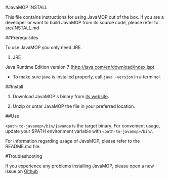 #JavaMOP INSTALL

This file contains instructions for using JavaMOP out of the box. 
If you are a developer or want to build JavaMOP from its source code, please refer to src/INSTALL.md  

##Prerequisites

To use JavaMOP you only need JRE. 
1. JRE

 Java Runtime Edition version 7 (http://java.com/en/download/index.jsp)
 * To make sure java is installed properly, call `java -version` in a terminal.


##Install
   
1. Download JavaMOP's binary from [its website](http://fsl.cs.illinois.edu/javamop).
 
2. Unzip or untar JavaMOP the file in your preferred location.

##Use 

`<path-to-javamop>/bin/javamop` is the target binary. For convenient usage, update your $PATH environment variable with `<path-to-javamop>/bin/`.

For information regarding usage of JavaMOP, please refer to the README.md file.

#Troubleshooting

If you experience any problems installing JavaMOP, please open a new
issue on [Github](https://github.com/runtimeverification/javamop/issues)
